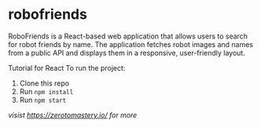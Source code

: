 # robofriends
RoboFriends is a React-based web application that allows users to search for robot friends by name. The application fetches robot images and names from a public API and displays them in a responsive, user-friendly layout.

Tutorial for React
To run the project:

1. Clone this repo
2. Run `npm install`
3. Run `npm start`

*visist https://zerotomastery.io/ for more*
